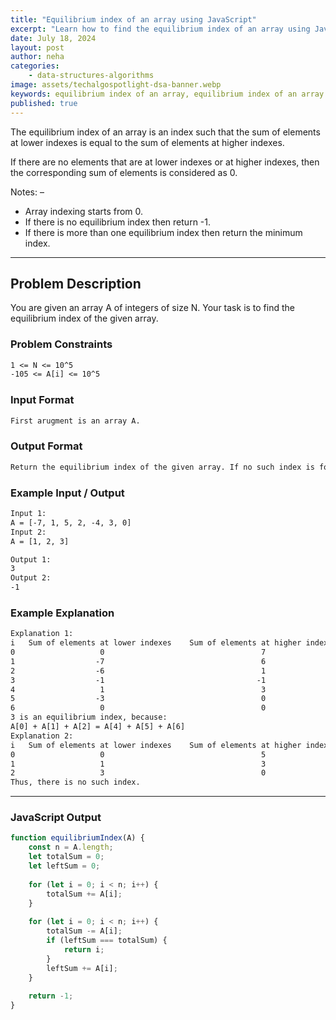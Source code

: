 ```yaml
---
title: "Equilibrium index of an array using JavaScript"
excerpt: "Learn how to find the equilibrium index of an array using JavaScript. This guide covers the problem description, constraints, input/output format, and example explanations."
date: July 18, 2024
layout: post
author: neha
categories:
    - data-structures-algorithms
image: assets/techalgospotlight-dsa-banner.webp
keywords: equilibrium index of an array, equilibrium index of an array using javascript, equilibrium index of an array example, equilibrium index of an array explanation
published: true
---
```


The equilibrium index of an array is an index such that the sum of elements at lower indexes is equal to the sum of elements at higher indexes.

If there are no elements that are at lower indexes or at higher indexes, then the corresponding sum of elements is considered as 0.

Notes: –

*   Array indexing starts from 0.
*   If there is no equilibrium index then return -1.
*   If there is more than one equilibrium index then return the minimum index.

* * *

Problem Description
-------------------

You are given an array A of integers of size N. Your task is to find the equilibrium index of the given array.

### Problem Constraints

```txt
1 <= N <= 10^5
-105 <= A[i] <= 10^5
```


### Input Format

```txt
First arugment is an array A.
```


### Output Format

```txt
Return the equilibrium index of the given array. If no such index is found then return -1.
```


### Example Input / Output

```txt
Input 1:
A = [-7, 1, 5, 2, -4, 3, 0]
Input 2:
A = [1, 2, 3]

Output 1:
3
Output 2:
-1
```


### Example Explanation

```txt
Explanation 1:
i   Sum of elements at lower indexes    Sum of elements at higher indexes
0                   0                                   7
1                  -7                                   6
2                  -6                                   1
3                  -1                                  -1
4                   1                                   3
5                  -3                                   0
6                   0                                   0
3 is an equilibrium index, because: 
A[0] + A[1] + A[2] = A[4] + A[5] + A[6]
Explanation 2:
i   Sum of elements at lower indexes    Sum of elements at higher indexes
0                   0                                   5
1                   1                                   3
2                   3                                   0
Thus, there is no such index.
```


* * *

### JavaScript Output

```js
function equilibriumIndex(A) {
    const n = A.length;
    let totalSum = 0;
    let leftSum = 0;
 
    for (let i = 0; i < n; i++) {
        totalSum += A[i];
    }
 
    for (let i = 0; i < n; i++) {
        totalSum -= A[i];
        if (leftSum === totalSum) {
            return i;
        }
        leftSum += A[i];
    }
 
    return -1;
}
```